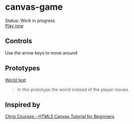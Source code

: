# canvas-game 
Status: Work in progress  
[Play now](https://well-made-canvas-game.netlify.app/)

## Controls
Use the arrow keys to move around

## Prototypes
[World test](https://well-made-canvas-game.netlify.app/_prototypes/world-test/)
> In this prototype the world instead of the player moves.

## Inspired by
[Chris Courses - HTML5 Canvas Tutorial for Beginners](https://www.youtube.com/watch?v=EO6OkltgudE&list=PLpPnRKq7eNW3We9VdCfx9fprhqXHwTPXL&index=1)

